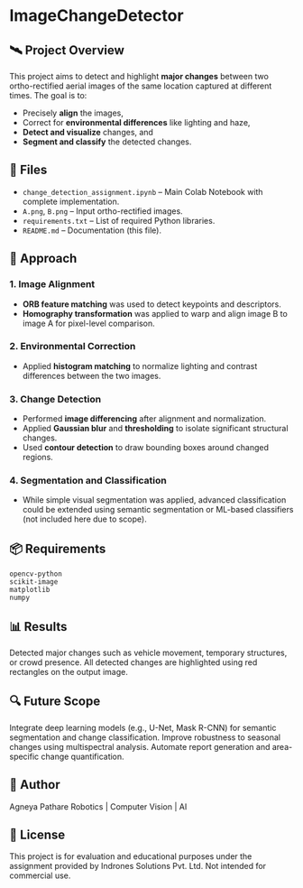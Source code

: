 # ImageChangeDetector

## 🛰 Project Overview
This project aims to detect and highlight **major changes** between two ortho-rectified aerial images of the same location captured at different times. The goal is to:

- Precisely **align** the images,
- Correct for **environmental differences** like lighting and haze,
- **Detect and visualize** changes, and
- **Segment and classify** the detected changes.


## 📁 Files

- `change_detection_assignment.ipynb` – Main Colab Notebook with complete implementation.
- `A.png`, `B.png` – Input ortho-rectified images.
- `requirements.txt` – List of required Python libraries.
- `README.md` – Documentation (this file).


## 🧠 Approach

### 1. Image Alignment
- **ORB feature matching** was used to detect keypoints and descriptors.
- **Homography transformation** was applied to warp and align image B to image A for pixel-level comparison.

### 2. Environmental Correction
- Applied **histogram matching** to normalize lighting and contrast differences between the two images.

### 3. Change Detection
- Performed **image differencing** after alignment and normalization.
- Applied **Gaussian blur** and **thresholding** to isolate significant structural changes.
- Used **contour detection** to draw bounding boxes around changed regions.

### 4. Segmentation and Classification
- While simple visual segmentation was applied, advanced classification could be extended using semantic segmentation or ML-based classifiers (not included here due to scope).


## 📦 Requirements

```
opencv-python
scikit-image
matplotlib
numpy
```

## 📊 Results
Detected major changes such as vehicle movement, temporary structures, or crowd presence.
All detected changes are highlighted using red rectangles on the output image.

## 🔍 Future Scope
Integrate deep learning models (e.g., U-Net, Mask R-CNN) for semantic segmentation and change classification.
Improve robustness to seasonal changes using multispectral analysis.
Automate report generation and area-specific change quantification.

## 👤 Author
Agneya Pathare
Robotics | Computer Vision | AI

## 📄 License
This project is for evaluation and educational purposes under the assignment provided by Indrones Solutions Pvt. Ltd. Not intended for commercial use.
